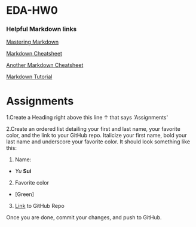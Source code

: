 # EDA-HW0

### Helpful Markdown links
[Mastering Markdown](https://guides.github.com/features/mastering-markdown/)

[Markdown Cheatsheet](https://github.com/adam-p/markdown-here/wiki/Markdown-Cheatsheet)

[Another Markdown Cheatsheet](https://guides.github.com/pdfs/markdown-cheatsheet-online.pdf)

[Markdown Tutorial](https://www.markdowntutorial.com/)

# Assignments
1.Create a Heading right above this line &uarr; that says 'Assignments' 

2.Create an ordered list detailing your first and last name, your favorite color, and the link to your GitHub repo. 
Italicize your first name, bold your last name and underscore your favorite color.
It should look something like this: 


1. Name:
  * _Yu_ **Sui**
2. Favorite color 
  * [Green]  
3. [Link](https://github.com/NYUMachineLearning/hw0-yvsui) to GitHub Repo 

  
Once you are done, commit your changes, and push to GitHub. 

